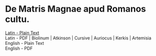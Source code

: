 # De Matris Magnae apud Romanos cultu.

[Latin - Plain Text](full-text-latin.md)  
Latin - PDF | Biolinum | Atkinson | Cursive | Auriocus | Kerkis | Artemisia  
English - Plain Text  
English - PDF  
